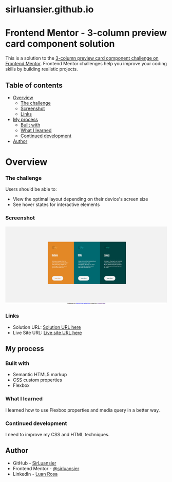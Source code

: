 # sirluansier.github.io
# Frontend Mentor - 3-column preview card component solution

This is a solution to the [3-column preview card component challenge on Frontend Mentor](https://www.frontendmentor.io/challenges/3column-preview-card-component-pH92eAR2-). Frontend Mentor challenges help you improve your coding skills by building realistic projects. 

## Table of contents

- [Overview](#overview)
  - [The challenge](#the-challenge)
  - [Screenshot](#screenshot)
  - [Links](#links)
- [My process](#my-process)
  - [Built with](#built-with)
  - [What I learned](#what-i-learned)
  - [Continued development](#continued-development)
- [Author](#author)

# Overview

### The challenge

Users should be able to:

- View the optimal layout depending on their device's screen size
- See hover states for interactive elements

### Screenshot

![](images/screenshot.png)

### Links

- Solution URL: [Solution URL here](https://www.frontendmentor.io/solutions/3column-preview-card-component-solution-HzdxQSLtS)
- Live Site URL: [Live site URL here](https://sirluansier.github.io/)

## My process

### Built with

- Semantic HTML5 markup
- CSS custom properties
- Flexbox

### What I learned

I learned how to use Flexbox properties and media query in a better way.


### Continued development

I need to improve my CSS and HTML techniques.


## Author

- GitHub - [SirLuansier](https://github.com/sirluansier)
- Frontend Mentor - [@sirluansier](https://www.frontendmentor.io/profile/sirluansier)
- LinkedIn - [Luan Rosa](https://www.linkedin.com/in/luanrosa-info/)

